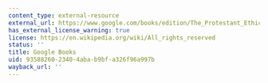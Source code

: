```yaml
---
content_type: external-resource
external_url: https://www.google.com/books/edition/The_Protestant_Ethic_and_the_Spirit_of_C/WFfzGOZy4pIC?hl=en&gbpv=1
has_external_license_warning: true
license: https://en.wikipedia.org/wiki/All_rights_reserved
status: ''
title: Google Books
uid: 93588260-2340-4aba-b9bf-a326f96a997b
wayback_url: ''
---
```

